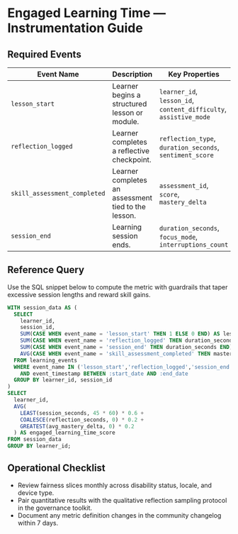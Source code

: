 # Engaged Learning Time — Instrumentation Guide

## Required Events
| Event Name | Description | Key Properties |
|------------|-------------|----------------|
| `lesson_start` | Learner begins a structured lesson or module. | `learner_id`, `lesson_id`, `content_difficulty`, `assistive_mode` |
| `reflection_logged` | Learner completes a reflective checkpoint. | `reflection_type`, `duration_seconds`, `sentiment_score` |
| `skill_assessment_completed` | Learner completes an assessment tied to the lesson. | `assessment_id`, `score`, `mastery_delta` |
| `session_end` | Learning session ends. | `duration_seconds`, `focus_mode`, `interruptions_count` |

## Reference Query
Use the SQL snippet below to compute the metric with guardrails that taper excessive session lengths and reward skill gains.

```sql
WITH session_data AS (
  SELECT
    learner_id,
    session_id,
    SUM(CASE WHEN event_name = 'lesson_start' THEN 1 ELSE 0 END) AS lessons_started,
    SUM(CASE WHEN event_name = 'reflection_logged' THEN duration_seconds END) AS reflection_seconds,
    SUM(CASE WHEN event_name = 'session_end' THEN duration_seconds END) AS session_seconds,
    AVG(CASE WHEN event_name = 'skill_assessment_completed' THEN mastery_delta END) AS avg_mastery_delta
  FROM learning_events
  WHERE event_name IN ('lesson_start','reflection_logged','session_end','skill_assessment_completed')
    AND event_timestamp BETWEEN :start_date AND :end_date
  GROUP BY learner_id, session_id
)
SELECT
  learner_id,
  AVG(
    LEAST(session_seconds, 45 * 60) * 0.6 +
    COALESCE(reflection_seconds, 0) * 0.2 +
    GREATEST(avg_mastery_delta, 0) * 0.2
  ) AS engaged_learning_time_score
FROM session_data
GROUP BY learner_id;
```

## Operational Checklist
- Review fairness slices monthly across disability status, locale, and device type.
- Pair quantitative results with the qualitative reflection sampling protocol in the governance toolkit.
- Document any metric definition changes in the community changelog within 7 days.
